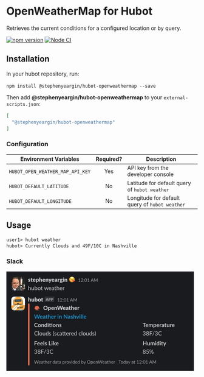 # OpenWeatherMap for Hubot

Retrieves the current conditions for a configured location or by query.

[![npm version](https://badge.fury.io/js/@stephenyeargin%2Fhubot-openweathermap.svg)](https://badge.fury.io/js/@stephenyeargin%2Fhubot-openweathermap) [![Node CI](https://github.com/stephenyeargin/hubot-openweathermap/actions/workflows/nodejs.yml/badge.svg)](https://github.com/stephenyeargin/hubot-openweathermap/actions/workflows/nodejs.yml)

## Installation

In your hubot repository, run:

`npm install @stephenyeargin/hubot-openweathermap --save`

Then add **@stephenyeargin/hubot-openweathermap** to your `external-scripts.json`:

```json
[
  "@stephenyeargin/hubot-openweathermap"
]
```

### Configuration

| Environment Variables    | Required? | Description                              |
| ------------------------ | :-------: | ---------------------------------------- |
| `HUBOT_OPEN_WEATHER_MAP_API_KEY`  | Yes       | API key from the developer console       |
| `HUBOT_DEFAULT_LATITUDE` | No | Latitude for default query of `hubot weather` |
| `HUBOT_DEFAULT_LONGITUDE` | No | Longitude for default query of `hubot weather` |

## Usage

```
user1> hubot weather
hubot> Currently Clouds and 49F/10C in Nashville
```

### Slack

![screenshot](./screenshot.png)
